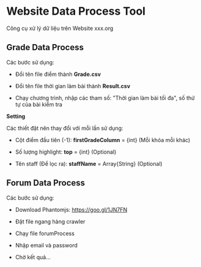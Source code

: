 # Website Data Process Tool

Công cụ xử lý dữ liệu trên Website xxx.org

## Grade Data Process

Các bước sử dụng: 

- Đổi tên file điểm thành **Grade.csv**

- Đổi tên file thời gian làm bài thành **Result.csv**

- Chạy chương trình, nhập các tham số: "Thời gian làm bài tối đa", số thứ tự của bài kiểm tra

**Setting**

Các thiết đặt nên thay đổi với mỗi lần sử dụng:

- Cột điểm đầu tiên (-1): **firstGradeColumn** = {int} (Mỗi khóa mỗi khác)

- Số lượng highlight: **top** = {int} (Optional)

- Tên staff (Để lọc ra): **staffName** = Array{String} (Optional)

## Forum Data Process

Các bước sử dụng:

- Download Phantomjs: https://goo.gl/1JN7FN

- Đặt file ngang hàng crawler

- Chạy file forumProcess

- Nhập email và password

- Chờ kết quả...